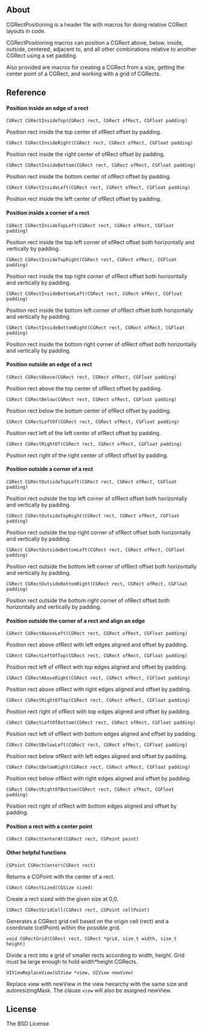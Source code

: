 About
-------------------------------

CGRectPositioning is a header file with macros for doing relative CGRect layouts in code.

CGRectPositioning macros can position a CGRect above, below, inside, outside, centered, adjacent to, and all other combinations relative to another CGRect using a set padding.

Also provided are macros for creating a CGRect from a size, getting the center point of a CGRect, and working with a grid of CGRects.

Reference
-------------------------------

#### Position inside an edge of a rect

`CGRect CGRectInsideTop(CGRect rect, CGRect ofRect, CGFloat padding)`

Position rect inside the top center of ofRect offset by padding.

`CGRect CGRectInsideRight(CGRect rect, CGRect ofRect, CGFloat padding)`

Position rect inside the right center of ofRect offset by padding.

`CGRect CGRectInsideBottom(CGRect rect, CGRect ofRect, CGFloat padding)`

Position rect inside the bottom center of ofRect offset by padding.

`CGRect CGRectInsideLeft(CGRect rect, CGRect ofRect, CGFloat padding)`

Position rect inside the left center of ofRect offset by padding.

#### Position inside a corner of a rect

`CGRect CGRectInsideTopLeft(CGRect rect, CGRect ofRect, CGFloat padding)`

Position rect inside the top left corner of ofRect offset both horizontally and vertically by padding.

`CGRect CGRectInsideTopRight(CGRect rect, CGRect ofRect, CGFloat padding)`

Position rect inside the top right corner of ofRect offset both horizontally and vertically by padding.

`CGRect CGRectInsideBottomLeft(CGRect rect, CGRect ofRect, CGFloat padding)`

Position rect inside the bottom left corner of ofRect offset both horizontally and vertically by padding.

`CGRect CGRectInsideBottomRight(CGRect rect, CGRect ofRect, CGFloat padding)`

Position rect inside the bottom right corner of ofRect offset both horizontally and vertically by padding.

#### Position outside an edge of a rect

`CGRect CGRectAbove(CGRect rect, CGRect ofRect, CGFloat padding)`

Position rect above the top center of ofRect offset by padding.

`CGRect CGRectBelow(CGRect rect, CGRect ofRect, CGFloat padding)`

Position rect below the bottom center of ofRect offset by padding.

`CGRect CGRectLeftOf(CGRect rect, CGRect ofRect, CGFloat padding)`

Position rect left of the left center of ofRect offset by padding.

`CGRect CGRectRightOf(CGRect rect, CGRect ofRect, CGFloat padding)`

Position rect right of the right center of ofRect offset by padding.

#### Position outside a corner of a rect

`CGRect CGRectOutsideTopLeft(CGRect rect, CGRect ofRect, CGFloat padding)`

Position rect outside the top left corner of ofRect offset both horizontally and vertically by padding.

`CGRect CGRectOutsideTopRight(CGRect rect, CGRect ofRect, CGFloat padding)`

Position rect outside the top right corner of ofRect offset both horizontally and vertically by padding.

`CGRect CGRectOutsideBottomLeft(CGRect rect, CGRect ofRect, CGFloat padding)`

Position rect outside the bottom left corner of ofRect offset both horizontally and vertically by padding.

`CGRect CGRectOutsideBottomRight(CGRect rect, CGRect ofRect, CGFloat padding)`

Position rect outside the bottom right corner of ofRect offset both horizontally and vertically by padding.

#### Position outside the corner of a rect and align an edge

`CGRect CGRectAboveLeft(CGRect rect, CGRect ofRect, CGFloat padding)`

Position rect above ofRect with left edges aligned and offset by padding.

`CGRect CGRectLeftOfTop(CGRect rect, CGRect ofRect, CGFloat padding)`

Position rect left of ofRect with top edges aligned and offset by padding.

`CGRect CGRectAboveRight(CGRect rect, CGRect ofRect, CGFloat padding)`

Position rect above ofRect with right edges aligned and offset by padding.

`CGRect CGRectRightOfTop(CGRect rect, CGRect ofRect, CGFloat padding)`

Position rect right of ofRect with top edges aligned and offset by padding.

`CGRect CGRectLeftOfBottom(CGRect rect, CGRect ofRect, CGFloat padding)`

Position rect left of ofRect with bottom edges aligned and offset by padding.

`CGRect CGRectBelowLeft(CGRect rect, CGRect ofRect, CGFloat padding)`

Position rect below ofRect with left edges aligned and offset by padding.

`CGRect CGRectBelowRight(CGRect rect, CGRect ofRect, CGFloat padding)`

Position rect below ofRect with right edges aligned and offset by padding.

`CGRect CGRectRightOfBottom(CGRect rect, CGRect ofRect, CGFloat padding)`

Position rect right of ofRect with bottom edges aligned and offset by padding.

#### Position a rect with a center point
`CGRect CGRectCenterAt(CGRect rect, CGPoint point)`

#### Other helpful functions

`CGPoint CGRectCenter(CGRect rect)`

Returns a CGPoint with the center of a rect.

`CGRect CGRectSized(CGSize sized)`

Create a rect sized with the given size at 0,0.

`CGRect CGRectGridCell(CGRect rect, CGPoint cellPoint)`

Generates a CGRect grid cell based on the origin cell (rect) and a coordinate (cellPoint) within the possible grid.

`void CGRectGrid(CGRect rect, CGRect *grid, size_t width, size_t height)`

Divide a rect into a grid of smaller rects according to width, height. Grid must be large enough to hold width*height CGRects.

`UIViewReplaceView(UIView *view, UIView newView)`

Replace view with newView in the view heirarchy with the same size and autoresizingMask. The clause `view` will also be assigned newView.

License
-------------------------------

The BSD License
